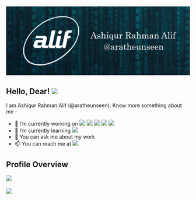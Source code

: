 ![Header](https://github.com/aratheunseen/aratheunseen/blob/master/src/header.jpg "Header")

## Hello, Dear! <img src="https://raw.githubusercontent.com/MartinHeinz/MartinHeinz/master/wave.gif" width="30px">

I am Ashiqur Rahman Alif (@aratheunseen). Know more something about me -

- 🔭 I’m currently working on ![](https://img.shields.io/badge/-C++-informational?style=flat&logo=data:image/svg%2bxml;base64,<BASE64_DATA>) ![](https://img.shields.io/badge/-Python-informational?style=flat&logo=data:image/svg%2bxml;base64,<BASE64_DATA>) ![](https://img.shields.io/badge/-React%20Native-informational?style=flat&logo=data:image/svg%2bxml;base64,<BASE64_DATA>)  ![](https://img.shields.io/badge/-Flutter-informational?style=flat&logo=data:image/svg%2bxml;base64,<BASE64_DATA>) ![](https://img.shields.io/badge/-Xamarin-informational?style=flat&logo=data:image/svg%2bxml;base64,<BASE64_DATA>)
- 🌱 I’m currently learning ![](https://img.shields.io/badge/-Computer%20Network-informational?style=flat&logo=data:image/svg%2bxml;base64,<BASE64_DATA>)
- 💬 You can ask me about my work
- 📫 You can reach me at  [<img src="https://img.shields.io/badge/linkedin-%230077B5.svg?&style=for-the-badge&logo=linkedin&logoColor=white" />](https://www.linkedin.com/in/aratheunseen/)

## Profile Overview
![](https://github-readme-stats.vercel.app/api?username=aratheunseen)


<img align="center" src="https://github-readme-stats.vercel.app/api/top-langs/?username=aratheunseen"/>
